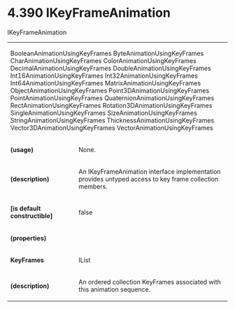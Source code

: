 <html dir="LTR" xmlns:mshelp="http://msdn.microsoft.com/mshelp" xmlns:ddue="http://ddue.schemas.microsoft.com/authoring/2003/5" xmlns:xlink="http://www.w3.org/1999/xlink" xmlns:tool="http://www.microsoft.com/tooltip"><body><input type="hidden" id="userDataCache" class="userDataStyle"><input type="hidden" id="hiddenScrollOffset"><img id="dropDownImage" style="display:none; height:0; width:0;" src="../local/drpdown.gif"><img id="dropDownHoverImage" style="display:none; height:0; width:0;" src="../local/drpdown_orange.gif"><img id="collapseImage" style="display:none; height:0; width:0;" src="../local/collapse.gif"><img id="expandImage" style="display:none; height:0; width:0;" src="../local/exp.gif"><img id="collapseAllImage" style="display:none; height:0; width:0;" src="../local/collall.gif"><img id="expandAllImage" style="display:none; height:0; width:0;" src="../local/expall.gif"><img id="copyImage" style="display:none; height:0; width:0;" src="../local/copycode.gif"><img id="copyHoverImage" style="display:none; height:0; width:0;" src="../local/copycodeHighlight.gif"><div id="header"><h1 class="heading">4.390 IKeyFrameAnimation</h1></div><div id="mainSection"><div id="mainBody"><div id="allHistory" class="saveHistory" onsave="saveAll()" onload="loadAll()"></div>
				<p xmlns:wsd="http://wsdev.schemas.microsoft.com/authoring/2008/2" xmlns:msxsl="urn:schemas-microsoft-com:xslt" xmlns:script="urn:script" xmlns:build="urn:build">
				</p>
			<div id="sectionSection0" class="section" name="collapseableSection"><content xmlns="http://ddue.schemas.microsoft.com/authoring/2003/5" xmlns:wsd="http://wsdev.schemas.microsoft.com/authoring/2008/2" xmlns:msxsl="urn:schemas-microsoft-com:xslt" xmlns:script="urn:script" xmlns:build="urn:build">
				</content></div><div id="sectionSection1" class="section" name="collapseableSection"><content xmlns="http://ddue.schemas.microsoft.com/authoring/2003/5" xmlns:wsd="http://wsdev.schemas.microsoft.com/authoring/2008/2" xmlns:msxsl="urn:schemas-microsoft-com:xslt" xmlns:script="urn:script" xmlns:build="urn:build">
					<p xmlns="">IKeyFrameAnimation</p>
					<p xmlns=""><b></b></p><table class="ProtocolAuthoredTable" xmlns=""><tr>
								<td colspan="2">
									<p>
										<mshelp:link keywords="f91b2a12-371f-4972-922a-81a5fbea95d4" tabindex="0">BooleanAnimationUsingKeyFrames</mshelp:link> <mshelp:link keywords="a539f234-be06-4324-9eb4-2af30b1feead" tabindex="0">ByteAnimationUsingKeyFrames</mshelp:link> <mshelp:link keywords="273aef54-3f86-4562-a2b1-a3c4a52d8826" tabindex="0">CharAnimationUsingKeyFrames</mshelp:link> <mshelp:link keywords="13e797bc-5c3d-411c-9c53-5adb3dc32890" tabindex="0">ColorAnimationUsingKeyFrames</mshelp:link> <mshelp:link keywords="6987203e-81a0-4def-b4b0-75ef334c45b9" tabindex="0">DecimalAnimationUsingKeyFrames</mshelp:link> <mshelp:link keywords="3b964c5d-4053-4773-87fe-b2ed1fa22dc1" tabindex="0">DoubleAnimationUsingKeyFrames</mshelp:link> <mshelp:link keywords="c0db3141-d776-41a7-85b6-6b601d541a06" tabindex="0">Int16AnimationUsingKeyFrames</mshelp:link> <mshelp:link keywords="b2427656-61bf-4c5e-8d79-e85159fc2b93" tabindex="0">Int32AnimationUsingKeyFrames</mshelp:link> <mshelp:link keywords="9b182490-22b1-40dc-a57d-f958b68346e4" tabindex="0">Int64AnimationUsingKeyFrames</mshelp:link> <mshelp:link keywords="b9060702-cfd0-4566-a6ea-a84b1a11ff81" tabindex="0">MatrixAnimationUsingKeyFrames</mshelp:link> <mshelp:link keywords="bc0321d2-6ad4-44c2-9910-479ae509556f" tabindex="0">ObjectAnimationUsingKeyFrames</mshelp:link> <mshelp:link keywords="cc02cf40-0f6e-4675-ae31-f672d2d81b2a" tabindex="0">Point3DAnimationUsingKeyFrames</mshelp:link> <mshelp:link keywords="4dd94185-eab7-44e7-aeec-620ddb96f6a7" tabindex="0">PointAnimationUsingKeyFrames</mshelp:link> <mshelp:link keywords="3efd68d1-3aa1-4d18-8d23-162ab419c5ab" tabindex="0">QuaternionAnimationUsingKeyFrames</mshelp:link> <mshelp:link keywords="51e2804a-9437-47f3-8a99-7db3f5af8546" tabindex="0">RectAnimationUsingKeyFrames</mshelp:link> <mshelp:link keywords="73b975ef-5b12-48de-8dc4-cbb88054fb4a" tabindex="0">Rotation3DAnimationUsingKeyFrames</mshelp:link> <mshelp:link keywords="bba7de0e-f593-4fa0-8e63-fa2dcdc17c46" tabindex="0">SingleAnimationUsingKeyFrames</mshelp:link> <mshelp:link keywords="85a7cc07-d97b-472b-8af3-94bdea2783b7" tabindex="0">SizeAnimationUsingKeyFrames</mshelp:link> <mshelp:link keywords="b6cfd2d8-73b7-4141-8c2e-42e62597a0aa" tabindex="0">StringAnimationUsingKeyFrames</mshelp:link> <mshelp:link keywords="80b9cece-6f71-4df6-89af-2158d7cf977a" tabindex="0">ThicknessAnimationUsingKeyFrames</mshelp:link> <mshelp:link keywords="13ee6fc2-1a39-4f56-bd3d-0e52419d65c6" tabindex="0">Vector3DAnimationUsingKeyFrames</mshelp:link> <mshelp:link keywords="901a2779-1d35-4acb-b285-095271f5baa9" tabindex="0">VectorAnimationUsingKeyFrames</mshelp:link></p>
								</td>
							</tr><tr>
							<td>
								<p>
									<b>(usage)</b>
								</p>
							</td>
							<td>
								<p>None.</p>
							</td>
						</tr><tr>
							<td>
								<p>
									<b>(description)</b>
								</p>
							</td>
							<td>
								<p>An IKeyFrameAnimation interface implementation provides untyped access to key frame collection members.</p>
							</td>
						</tr><tr>
							<td>
								<p>
									<b>[is default constructible]</b>
								</p>
							</td>
							<td>
								<p>false</p>
							</td>
						</tr><tr>
							<td>
								<p>
									<b>(properties)</b>
								</p>
							</td>
							<td>
							</td>
						</tr><tr>
							<td>
								<p>
									<b>KeyFrames</b>
								</p>
							</td>
							<td>
								<p>
									<mshelp:link keywords="aa023b2c-e097-43f0-9dde-b168c8270867" tabindex="0">IList</mshelp:link>
								</p>
							</td>
						</tr><tr>
							<td>
								<p>
									<b>(description)</b>
								</p>
							</td>
							<td>
								<p>An ordered collection KeyFrames associated with this animation sequence.</p>
							</td>
						</tr></table>
				</content></div><!--[if gte IE 5]>
			<tool:tip element="languageFilterToolTip" avoidmouse="false"/>
		<![endif]--></div><a name="feedback"></a><span></span></div></body></html>
